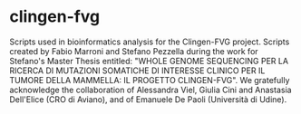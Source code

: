 # clingen-fvg
Scripts used in bioinformatics analysis for the Clingen-FVG project.
Scripts created by Fabio Marroni and Stefano Pezzella during the work for Stefano's Master Thesis entitled: "WHOLE GENOME SEQUENCING PER LA RICERCA DI MUTAZIONI SOMATICHE DI INTERESSE CLINICO PER IL TUMORE DELLA MAMMELLA: IL PROGETTO CLINGEN-FVG".
We gratefully acknowledge the collaboration of Alessandra Viel, Giulia Cini and Anastasia Dell'Elice (CRO di Aviano), and of Emanuele De Paoli (Università di Udine).


